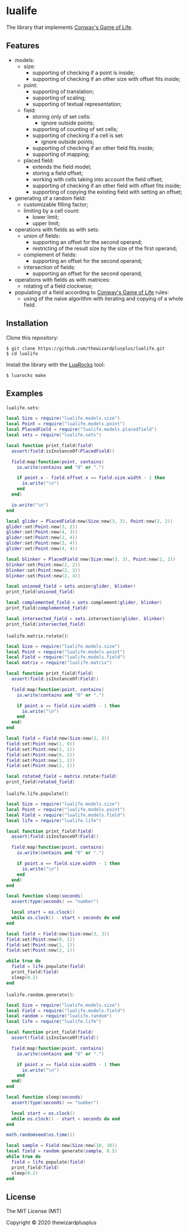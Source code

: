 # lualife

The library that implements [Conway's Game of Life](https://en.wikipedia.org/wiki/Conway's_Game_of_Life).

## Features

- models:
  - size:
    - supporting of checking if a point is inside;
    - supporting of checking if an other size with offset fits inside;
  - point:
    - supporting of translation;
    - supporting of scaling;
    - supporting of textual representation;
  - field:
    - storing only of set cells:
      - ignore outside points;
    - supporting of counting of set cells;
    - supporting of checking if a cell is set:
      - ignore outside points;
    - supporting of checking if an other field fits inside;
    - supporting of mapping;
  - placed field:
    - extends the field model;
    - storing a field offset;
    - working with cells taking into account the field offset;
    - supporting of checking if an other field with offset fits inside;
    - supporting of copying the existing field with setting an offset;
- generating of a random field:
  - customizable filling factor;
  - limiting by a cell count:
    - lower limit;
    - upper limit;
- operations with fields as with sets:
  - union of fields:
    - supporting an offset for the second operand;
    - restricting of the result size by the size of the first operand;
  - complement of fields:
    - supporting an offset for the second operand;
  - intersection of fields:
    - supporting an offset for the second operand;
- operations with fields as with matrices:
  - rotating of a field clockwise;
- populating of a field according to [Conway's Game of Life](https://en.wikipedia.org/wiki/Conway's_Game_of_Life) rules:
  - using of the naive algorithm with iterating and copying of a whole field.

## Installation

Clone this repository:

```
$ git clone https://github.com/thewizardplusplus/lualife.git
$ cd lualife
```

Install the library with the [LuaRocks](https://luarocks.org/) tool:

```
$ luarocks make
```

## Examples

`lualife.sets`:

```lua
local Size = require("lualife.models.size")
local Point = require("lualife.models.point")
local PlacedField = require("lualife.models.placedfield")
local sets = require("lualife.sets")

local function print_field(field)
  assert(field:isInstanceOf(PlacedField))

  field:map(function(point, contains)
    io.write(contains and "O" or ".")

    if point.x - field.offset.x == field.size.width - 1 then
      io.write("\n")
    end
  end)

  io.write("\n")
end

local glider = PlacedField:new(Size:new(3, 3), Point:new(2, 2))
glider:set(Point:new(3, 2))
glider:set(Point:new(4, 3))
glider:set(Point:new(2, 4))
glider:set(Point:new(3, 4))
glider:set(Point:new(4, 4))

local blinker = PlacedField:new(Size:new(3, 3), Point:new(1, 2))
blinker:set(Point:new(2, 2))
blinker:set(Point:new(2, 3))
blinker:set(Point:new(2, 4))

local unioned_field = sets.union(glider, blinker)
print_field(unioned_field)

local complemented_field = sets.complement(glider, blinker)
print_field(complemented_field)

local intersected_field = sets.intersection(glider, blinker)
print_field(intersected_field)
```

`lualife.matrix.rotate()`:

```lua
local Size = require("lualife.models.size")
local Point = require("lualife.models.point")
local Field = require("lualife.models.field")
local matrix = require("lualife.matrix")

local function print_field(field)
  assert(field:isInstanceOf(Field))

  field:map(function(point, contains)
    io.write(contains and "O" or ".")

    if point.x == field.size.width - 1 then
      io.write("\n")
    end
  end)
end

local field = Field:new(Size:new(3, 3))
field:set(Point:new(1, 0))
field:set(Point:new(2, 1))
field:set(Point:new(0, 2))
field:set(Point:new(1, 2))
field:set(Point:new(2, 2))

local rotated_field = matrix.rotate(field)
print_field(rotated_field)
```

`lualife.life.populate()`:

```lua
local Size = require("lualife.models.size")
local Point = require("lualife.models.point")
local Field = require("lualife.models.field")
local life = require("lualife.life")

local function print_field(field)
  assert(field:isInstanceOf(Field))

  field:map(function(point, contains)
    io.write(contains and "O" or ".")

    if point.x == field.size.width - 1 then
      io.write("\n")
    end
  end)
end

local function sleep(seconds)
  assert(type(seconds) == "number")

  local start = os.clock()
  while os.clock() - start < seconds do end
end

local field = Field:new(Size:new(3, 3))
field:set(Point:new(0, 1))
field:set(Point:new(1, 1))
field:set(Point:new(2, 1))

while true do
  field = life.populate(field)
  print_field(field)
  sleep(0.2)
end
```

`lualife.random.generate()`:

```lua
local Size = require("lualife.models.size")
local Field = require("lualife.models.field")
local random = require("lualife.random")
local life = require("lualife.life")

local function print_field(field)
  assert(field:isInstanceOf(Field))

  field:map(function(point, contains)
    io.write(contains and "O" or ".")

    if point.x == field.size.width - 1 then
      io.write("\n")
    end
  end)
end

local function sleep(seconds)
  assert(type(seconds) == "number")

  local start = os.clock()
  while os.clock() - start < seconds do end
end

math.randomseed(os.time())

local sample = Field:new(Size:new(10, 10))
local field = random.generate(sample, 0.5)
while true do
  field = life.populate(field)
  print_field(field)
  sleep(0.2)
end
```

## License

The MIT License (MIT)

Copyright &copy; 2020 thewizardplusplus
